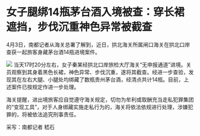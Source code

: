 # 女子腿绑14瓶茅台酒入境被查：穿长裙遮挡，步伐沉重神色异常被截查

4月3日，南都记者从海关总署了解到，近日，拱北海关所属闸口海关在拱北口岸查获一起旅客身藏茅台酒14瓶进境案件。

![](https://inews.gtimg.com/om_bt/OzosX1T3cJHE5113XAN0tBGd9Q1WQN6cwPnHiVqVulrOwAA/1000)
当天17时20分左右，女子秦某经拱北口岸旅检大厅海关“无申报通道”进境。关员观察到其身着黑色长裙，神色异常、步伐沉重，遂将其截查。经进一步查验，发现其在左右大腿、小腿处均绑藏了数瓶贵州茅台酒，经清点共计14瓶。目前，上述案件已按规定作进一步处理。

海关提醒，进出境旅客应自觉遵守海关规定，切勿为牟利或取酬充当走私犯罪集团的“变现工具”，对于人身绑藏实施走私行为的，海关将依法依规进行处理，涉嫌犯罪的，将被依法追究刑事责任。

采写：南都记者 嵇石

